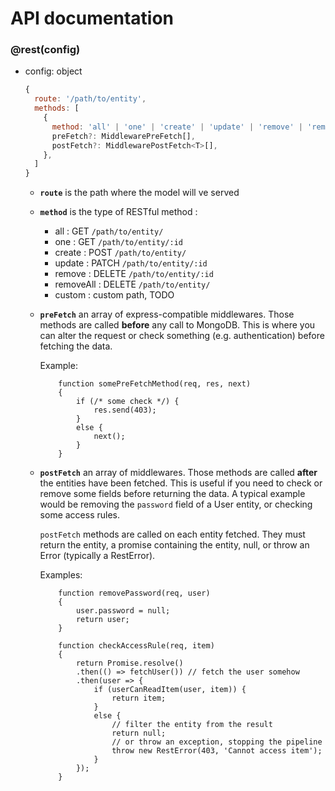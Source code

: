 # API documentation

### @rest(config)
- config: object
  ```javascript
  { 
    route: '/path/to/entity', 
    methods: [
      {  
        method: 'all' | 'one' | 'create' | 'update' | 'remove' | 'removeAll' | 'custom',
        preFetch?: MiddlewarePreFetch[],
        postFetch?: MiddlewarePostFetch<T>[],
      },
    ] 
  }
  ```
  
  - **`route`** is the path where the model will ve served
  - **`method`** is the type of RESTful method :
    - all : GET `/path/to/entity/`
    - one : GET `/path/to/entity/:id`
    - create : POST `/path/to/entity/`
    - update : PATCH `/path/to/entity/:id`
    - remove : DELETE `/path/to/entity/:id`
    - removeAll : DELETE `/path/to/entity/`
    - custom : custom path, TODO
  - **`preFetch`** an array of express-compatible middlewares. 
    Those methods are called **before** any call to MongoDB. This is where you can
    alter the request or check something (e.g. authentication) before fetching the data.
    
    Example:
    ```
        function somePreFetchMethod(req, res, next) 
        { 
            if (/* some check */) {
                res.send(403);
            }
            else {
                next();
            }
        }
    ```
  - **`postFetch`** an array of middlewares. 
    Those methods are called **after** the entities have been fetched. This is
    useful if you need to check or remove some fields before returning the data.
    A typical example would be removing the `password` field of a User entity, or
    checking some access rules.
    
    `postFetch` methods are called on each entity fetched.
    They must return the entity, a promise containing the entity, null, or throw an
    Error (typically a RestError).
    
    Examples:
    ```
        function removePassword(req, user) 
        { 
            user.password = null;
            return user;
        }
    ```
    
    ```
        function checkAccessRule(req, item) 
        {
            return Promise.resolve()
            .then(() => fetchUser()) // fetch the user somehow
            .then(user => {
                if (userCanReadItem(user, item)) {
                    return item;
                }
                else {
                    // filter the entity from the result
                    return null; 
                    // or throw an exception, stopping the pipeline
                    throw new RestError(403, 'Cannot access item'); 
                }
            });
        }
    ```